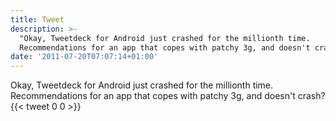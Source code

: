 ```yaml
---
title: Tweet
description: >-
  "Okay, Tweetdeck for Android just crashed for the millionth time.
  Recommendations for an app that copes with patchy 3g, and doesn't crash?"
date: '2011-07-20T07:07:14+01:00'
---
```

Okay, Tweetdeck for Android just crashed for the millionth time. Recommendations for an app that copes with patchy 3g, and doesn't crash?
      {{< tweet 0 0 >}}
    
